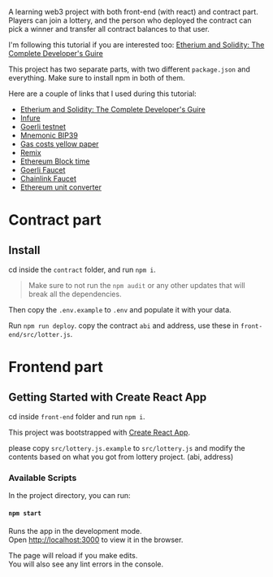 A learning web3 project with both front-end (with react) and contract part.
Players can join a lottery, and the person who deployed the contract can pick a winner
and transfer all contract balances to that user.

I'm following this tutorial if you are interested too:
[Etherium and Solidity: The Complete Developer's Guire](https://www.udemy.com/share/101rjU3@oLYMhtAXpufYyulbb8C11K8PUiscrdXuOr5Nf_NPSekIlg0jw2iLf0SlNnoWvzbFdA==/)

This project has two separate parts, with two different `package.json` and everything. Make sure to install npm in both of them.

Here are a couple of links that I used during this tutorial:

* [Etherium and Solidity: The Complete Developer's Guire](https://www.udemy.com/share/101rjU3@oLYMhtAXpufYyulbb8C11K8PUiscrdXuOr5Nf_NPSekIlg0jw2iLf0SlNnoWvzbFdA==/)
* [Infure](https://app.infura.io/dashboard)
* [Goerli testnet](https://goerli.etherscan.io/)
* [Mnemonic BIP39](https://iancoleman.io/bip39/)
* [Gas costs yellow paper](https://docs.google.com/spreadsheets/d/1n6mRqkBz3iWcOlRem_mO09GtSKEKrAsfO7Frgx18pNU/edit#gid=0)
* [Remix](https://remix.ethereum.org/)
* [Ethereum Block time](https://etherscan.io/chart/blocktime)
* [Goerli Faucet](https://goerlifaucet.com/)
* [Chainlink Faucet](https://faucets.chain.link/)
* [Ethereum unit converter](https://converter.murkin.me/)

# Contract part

## Install

cd inside the `contract` folder, and run `npm i`.

> Make sure to not run the `npm audit` or any other updates that will break all the dependencies.

Then copy the `.env.example` to `.env` and populate it with your data.

Run `npm run deploy`. copy the contract `abi` and address, use these in `front-end/src/lotter.js`.

# Frontend part

## Getting Started with Create React App
cd inside `front-end` folder and run `npm i`.

This project was bootstrapped with [Create React App](https://github.com/facebook/create-react-app).

please copy `src/lottery.js.example` to `src/lottery.js` and modify the contents based on what you got from lottery project. (abi, address)

### Available Scripts

In the project directory, you can run:

#### `npm start`

Runs the app in the development mode.\
Open [http://localhost:3000](http://localhost:3000) to view it in the browser.

The page will reload if you make edits.\
You will also see any lint errors in the console.

